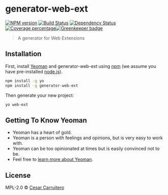 # generator-web-ext

[![NPM version][npm-image]][npm-url] [![Build Status][travis-image]][travis-url] [![Dependency Status][daviddm-image]][daviddm-url] [![Coverage percentage][coveralls-image]][coveralls-url][![Greenkeeper badge][greenkeeper-image]][greenkeeper-url]
> A generator for Web Extensions

## Installation

First, install [Yeoman](http://yeoman.io) and generator-web-ext using [npm](https://www.npmjs.com/) (we assume you have pre-installed [node.js](https://nodejs.org/)).

```bash
npm install -g yo
npm install -g generator-web-ext
```

Then generate your new project:

```bash
yo web-ext
```

## Getting To Know Yeoman

 * Yeoman has a heart of gold.
 * Yeoman is a person with feelings and opinions, but is very easy to work with.
 * Yeoman can be too opinionated at times but is easily convinced not to be.
 * Feel free to [learn more about Yeoman](http://yeoman.io/).

## License

MPL-2.0 © [Cesar Carruitero]()


[npm-image]: https://badge.fury.io/js/generator-web-ext.svg
[npm-url]: https://npmjs.org/package/generator-web-ext
[travis-image]: https://travis-ci.org/ccarruitero/generator-web-ext.svg?branch=master
[travis-url]: https://travis-ci.org/ccarruitero/generator-web-ext
[daviddm-image]: https://david-dm.org/ccarruitero/generator-web-ext.svg?theme=shields.io
[daviddm-url]: https://david-dm.org/ccarruitero/generator-web-ext
[coveralls-image]: https://coveralls.io/repos/ccarruitero/generator-web-ext/badge.svg
[coveralls-url]: https://coveralls.io/r/ccarruitero/generator-web-ext
[greenkeeper-image]: https://badges.greenkeeper.io/ccarruitero/generator-web-ext.svg
[greenkeeper-url]: https://greenkeeper.io/
